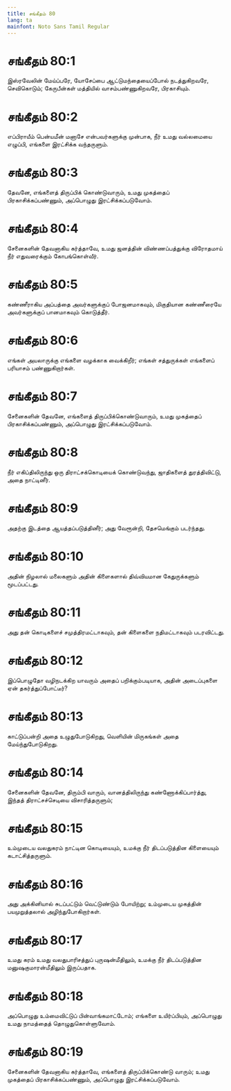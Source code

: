 ```yaml
---
title: சங்கீதம் 80
lang: ta
mainfont: Noto Sans Tamil Regular
---
```


# சங்கீதம் 80:1

இஸ்ரவேலின் மேய்ப்பரே, யோசேப்பை ஆட்டுமந்தையைப்போல் நடத்துகிறவரே, செவிகொடும்; கேருபீன்கள் மத்தியில் வாசம்பண்ணுகிறவரே, பிரகாசியும்.

# சங்கீதம் 80:2

எப்பிராயீம் பென்யமீன் மனாசே என்பவர்களுக்கு முன்பாக, நீர் உமது வல்லமையை எழுப்பி, எங்களை இரட்சிக்க வந்தருளும்.

# சங்கீதம் 80:3

தேவனே, எங்களைத் திருப்பிக் கொண்டுவாரும், உமது முகத்தைப் பிரகாசிக்கப்பண்ணும், அப்பொழுது இரட்சிக்கப்படுவோம்.

# சங்கீதம் 80:4

சேனைகளின் தேவனாகிய கர்த்தாவே, உமது ஜனத்தின் விண்ணப்பத்துக்கு விரோதமாய் நீர் எதுவரைக்கும் கோபங்கொள்வீர்.

# சங்கீதம் 80:5

கண்ணீராகிய அப்பத்தை அவர்களுக்குப் போஜனமாகவும், மிகுதியான கண்ணீரையே அவர்களுக்குப் பானமாகவும் கொடுத்தீர்.

# சங்கீதம் 80:6

எங்கள் அயலாருக்கு எங்களை வழக்காக வைக்கிறீர்; எங்கள் சத்துருக்கள் எங்களைப் பரியாசம் பண்ணுகிறார்கள்.

# சங்கீதம் 80:7

சேனைகளின் தேவனே, எங்களைத் திருப்பிக்கொண்டுவாரும், உமது முகத்தைப் பிரகாசிக்கப்பண்ணும், அப்பொழுது இரட்சிக்கப்படுவோம்.

# சங்கீதம் 80:8

நீர் எகிப்திலிருந்து ஒரு திராட்சக்கொடியைக் கொண்டுவந்து, ஜாதிகளைத் துரத்திவிட்டு, அதை நாட்டினீர்.

# சங்கீதம் 80:9

அதற்கு இடத்தை ஆயத்தப்படுத்தினீர்; அது வேரூன்றி, தேசமெங்கும் படர்ந்தது.

# சங்கீதம் 80:10

அதின் நிழலால் மலைகளும் அதின் கிளைகளால் திவ்வியமான கேதுருக்களும் மூடப்பட்டது.

# சங்கீதம் 80:11

அது தன் கொடிகளைச் சமுத்திரமட்டாகவும், தன் கிளைகளை நதிமட்டாகவும் படரவிட்டது.

# சங்கீதம் 80:12

இப்பொழுதோ வழிநடக்கிற யாவரும் அதைப் பறிக்கும்படியாக, அதின் அடைப்புகளை ஏன் தகர்த்துப்போட்டீர்?

# சங்கீதம் 80:13

காட்டுப்பன்றி அதை உழுதுபோடுகிறது, வெளியின் மிருகங்கள் அதை மேய்ந்துபோடுகிறது.

# சங்கீதம் 80:14

சேனைகளின் தேவனே, திரும்பி வாரும், வானத்திலிருந்து கண்ணோக்கிப்பார்த்து, இந்தத் திராட்சச்செடியை விசாரித்தருளும்;

# சங்கீதம் 80:15

உம்முடைய வலதுகரம் நாட்டின கொடியையும், உமக்கு நீர் திடப்படுத்தின கிளையையும் கடாட்சித்தருளும்.

# சங்கீதம் 80:16

அது அக்கினியால் சுடப்பட்டும் வெட்டுண்டும் போயிற்று; உம்முடைய முகத்தின் பயமுறுத்தலால் அழிந்துபோகிறார்கள்.

# சங்கீதம் 80:17

உமது கரம் உமது வலதுபாரிசத்துப் புருஷன்மீதிலும், உமக்கு நீர் திடப்படுத்தின மனுஷகுமாரன்மீதிலும் இருப்பதாக.

# சங்கீதம் 80:18

அப்பொழுது உம்மைவிட்டுப் பின்வாங்கமாட்டோம்; எங்களை உயிர்ப்பியும், அப்பொழுது உமது நாமத்தைத் தொழுதுகொள்ளுவோம்.

# சங்கீதம் 80:19

சேனைகளின் தேவனாகிய கர்த்தாவே, எங்களைத் திருப்பிக்கொண்டு வாரும்; உமது முகத்தைப் பிரகாசிக்கப்பண்ணும், அப்பொழுது இரட்சிக்கப்படுவோம்.

